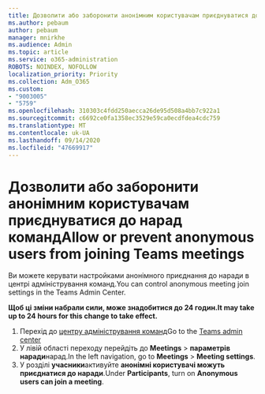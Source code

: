 ```yaml
---
title: Дозволити або заборонити анонімним користувачам приєднуватися до нарад команд
ms.author: pebaum
author: pebaum
manager: mnirkhe
ms.audience: Admin
ms.topic: article
ms.service: o365-administration
ROBOTS: NOINDEX, NOFOLLOW
localization_priority: Priority
ms.collection: Adm_O365
ms.custom:
- "9003005"
- "5759"
ms.openlocfilehash: 310303c4fdd250aecca26de95d508a4bb7c922a1
ms.sourcegitcommit: c6692ce0fa1358ec3529e59ca0ecdfdea4cdc759
ms.translationtype: MT
ms.contentlocale: uk-UA
ms.lasthandoff: 09/14/2020
ms.locfileid: "47669917"
---
```

# <a name="allow-or-prevent-anonymous-users-from-joining-teams-meetings"></a><span data-ttu-id="2120e-102">Дозволити або заборонити анонімним користувачам приєднуватися до нарад команд</span><span class="sxs-lookup"><span data-stu-id="2120e-102">Allow or prevent anonymous users from joining Teams meetings</span></span>

<span data-ttu-id="2120e-103">Ви можете керувати настройками анонімного приєднання до наради в центрі адміністрування команд.</span><span class="sxs-lookup"><span data-stu-id="2120e-103">You can control anonymous meeting join settings in the Teams Admin Center.</span></span>

<span data-ttu-id="2120e-104">**Щоб ці зміни набрали сили, може знадобитися до 24 годин.**</span><span class="sxs-lookup"><span data-stu-id="2120e-104">**It may take up to 24 hours for this change to take effect.**</span></span>

1.  <span data-ttu-id="2120e-105">Перехід до [центру адміністрування команд](https://admin.teams.microsoft.com)</span><span class="sxs-lookup"><span data-stu-id="2120e-105">Go to the [Teams admin center](https://admin.teams.microsoft.com)</span></span>
2.  <span data-ttu-id="2120e-106">У лівій області переходу перейдіть до **Meetings**   >   **параметрів наради**нарад.</span><span class="sxs-lookup"><span data-stu-id="2120e-106">In the left navigation, go to  **Meetings**  >  **Meeting settings**.</span></span>
3.  <span data-ttu-id="2120e-107">У розділі  **учасники**активуйте  **анонімні користувачі можуть приєднатися до наради**.</span><span class="sxs-lookup"><span data-stu-id="2120e-107">Under  **Participants**, turn on  **Anonymous users can join a meeting**.</span></span>